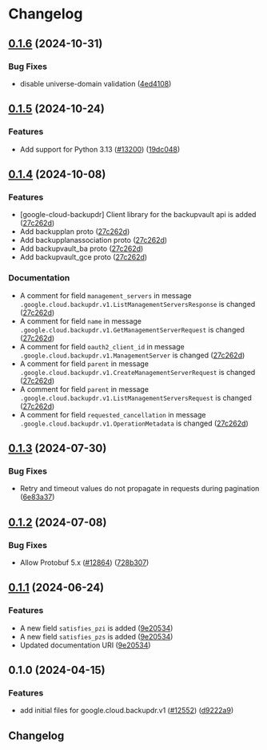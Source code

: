 # Changelog

## [0.1.6](https://github.com/googleapis/google-cloud-python/compare/google-cloud-backupdr-v0.1.5...google-cloud-backupdr-v0.1.6) (2024-10-31)


### Bug Fixes

* disable universe-domain validation ([4ed4108](https://github.com/googleapis/google-cloud-python/commit/4ed41088ab3cbadfe4de7fa170f172666015ed24))

## [0.1.5](https://github.com/googleapis/google-cloud-python/compare/google-cloud-backupdr-v0.1.4...google-cloud-backupdr-v0.1.5) (2024-10-24)


### Features

* Add support for Python 3.13 ([#13200](https://github.com/googleapis/google-cloud-python/issues/13200)) ([19dc048](https://github.com/googleapis/google-cloud-python/commit/19dc0485852406b90743297bcf257020e6012593))

## [0.1.4](https://github.com/googleapis/google-cloud-python/compare/google-cloud-backupdr-v0.1.3...google-cloud-backupdr-v0.1.4) (2024-10-08)


### Features

* [google-cloud-backupdr] Client library for the backupvault api is added ([27c262d](https://github.com/googleapis/google-cloud-python/commit/27c262d51c5d9f055152d9448f5fb6759da4bdb3))
* Add backupplan proto ([27c262d](https://github.com/googleapis/google-cloud-python/commit/27c262d51c5d9f055152d9448f5fb6759da4bdb3))
* Add backupplanassociation proto ([27c262d](https://github.com/googleapis/google-cloud-python/commit/27c262d51c5d9f055152d9448f5fb6759da4bdb3))
* Add backupvault_ba proto ([27c262d](https://github.com/googleapis/google-cloud-python/commit/27c262d51c5d9f055152d9448f5fb6759da4bdb3))
* Add backupvault_gce proto ([27c262d](https://github.com/googleapis/google-cloud-python/commit/27c262d51c5d9f055152d9448f5fb6759da4bdb3))


### Documentation

* A comment for field `management_servers` in message `.google.cloud.backupdr.v1.ListManagementServersResponse` is changed ([27c262d](https://github.com/googleapis/google-cloud-python/commit/27c262d51c5d9f055152d9448f5fb6759da4bdb3))
* A comment for field `name` in message `.google.cloud.backupdr.v1.GetManagementServerRequest` is changed ([27c262d](https://github.com/googleapis/google-cloud-python/commit/27c262d51c5d9f055152d9448f5fb6759da4bdb3))
* A comment for field `oauth2_client_id` in message `.google.cloud.backupdr.v1.ManagementServer` is changed ([27c262d](https://github.com/googleapis/google-cloud-python/commit/27c262d51c5d9f055152d9448f5fb6759da4bdb3))
* A comment for field `parent` in message `.google.cloud.backupdr.v1.CreateManagementServerRequest` is changed ([27c262d](https://github.com/googleapis/google-cloud-python/commit/27c262d51c5d9f055152d9448f5fb6759da4bdb3))
* A comment for field `parent` in message `.google.cloud.backupdr.v1.ListManagementServersRequest` is changed ([27c262d](https://github.com/googleapis/google-cloud-python/commit/27c262d51c5d9f055152d9448f5fb6759da4bdb3))
* A comment for field `requested_cancellation` in message `.google.cloud.backupdr.v1.OperationMetadata` is changed ([27c262d](https://github.com/googleapis/google-cloud-python/commit/27c262d51c5d9f055152d9448f5fb6759da4bdb3))

## [0.1.3](https://github.com/googleapis/google-cloud-python/compare/google-cloud-backupdr-v0.1.2...google-cloud-backupdr-v0.1.3) (2024-07-30)


### Bug Fixes

* Retry and timeout values do not propagate in requests during pagination ([6e83a37](https://github.com/googleapis/google-cloud-python/commit/6e83a37612d9eb951cb0ef1e372ef4241f8afa59))

## [0.1.2](https://github.com/googleapis/google-cloud-python/compare/google-cloud-backupdr-v0.1.1...google-cloud-backupdr-v0.1.2) (2024-07-08)


### Bug Fixes

* Allow Protobuf 5.x ([#12864](https://github.com/googleapis/google-cloud-python/issues/12864)) ([728b307](https://github.com/googleapis/google-cloud-python/commit/728b307ed0cc497685507a219e913f002f097132))

## [0.1.1](https://github.com/googleapis/google-cloud-python/compare/google-cloud-backupdr-v0.1.0...google-cloud-backupdr-v0.1.1) (2024-06-24)


### Features

* A new field `satisfies_pzi` is added ([9e20534](https://github.com/googleapis/google-cloud-python/commit/9e205344d6b24d6cedced1d9c177be7652f54267))
* A new field `satisfies_pzs` is added ([9e20534](https://github.com/googleapis/google-cloud-python/commit/9e205344d6b24d6cedced1d9c177be7652f54267))
* Updated documentation URI ([9e20534](https://github.com/googleapis/google-cloud-python/commit/9e205344d6b24d6cedced1d9c177be7652f54267))

## 0.1.0 (2024-04-15)


### Features

* add initial files for google.cloud.backupdr.v1 ([#12552](https://github.com/googleapis/google-cloud-python/issues/12552)) ([d9222a9](https://github.com/googleapis/google-cloud-python/commit/d9222a97786ce1badae4561410ca5e09386a3377))

## Changelog
